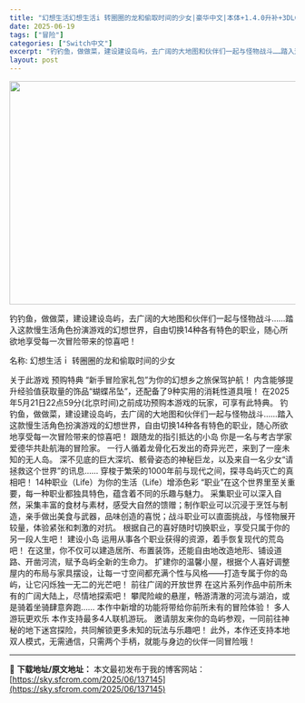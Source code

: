 ```yaml
---
title: "幻想生活幻想生活i 转圈圈的龙和偷取时间的少女|豪华中文|本体+1.4.0升补+3DLC|NSZ|原版|"
date: 2025-06-19
tags: ["冒险"]
categories: ["Switch中文"]
excerpt: "钓钓鱼，做做菜，建设建设岛屿，去广阔的大地图和伙伴们一起与怪物战斗……踏入这款慢生活角色扮演游戏的幻想世界，自由切换14种各有特色的职业，随心所欲地享受每一次冒险带来的惊喜吧！ 名称: 幻想生活ｉ 转圈圈的龙和偷取时间的少女 关于此游戏 预购特典 “新手冒险家礼包”为你的幻想乡之旅保驾护航！ 内含能&hellip;"
layout: post
---
```


<img class="aligncenter size-full wp-image-132692" src="https://sky.sfcrom.com/wp-content/uploads/2025/05/2025051910193376.webp" alt="" width="700" height="393" />

钓钓鱼，做做菜，建设建设岛屿，去广阔的大地图和伙伴们一起与怪物战斗……踏入这款慢生活角色扮演游戏的幻想世界，自由切换14种各有特色的职业，随心所欲地享受每一次冒险带来的惊喜吧！

名称: 幻想生活ｉ 转圈圈的龙和偷取时间的少女

关于此游戏
预购特典
“新手冒险家礼包”为你的幻想乡之旅保驾护航！
内含能够提升经验值获取量的饰品“蝴蝶吊坠”，还配备了9种实用的消耗性道具哦！
在2025年5月21日22点59分(北京时间)之前成功预购本游戏的玩家，可享有此特典。
钓钓鱼，做做菜，建设建设岛屿，去广阔的大地图和伙伴们一起与怪物战斗……踏入这款慢生活角色扮演游戏的幻想世界，自由切换14种各有特色的职业，随心所欲地享受每一次冒险带来的惊喜吧！
跟随龙的指引抵达的小岛
你是一名与考古学家爱德华共赴航海的冒险家。
一行人循着龙骨化石发出的奇异光芒，来到了一座未知的无人岛。
深不见底的巨大深坑、骸骨姿态的神秘巨龙，以及来自一名少女“请拯救这个世界”的讯息……
穿梭于繁荣的1000年前与现代之间，探寻岛屿灭亡的真相吧！
14种职业（Life）为你的生活（Life）增添色彩
“职业”在这个世界里至关重要，每一种职业都独具特色，蕴含着不同的乐趣与魅力。
采集职业可以深入自然，采集丰富的食材与素材，感受大自然的馈赠；制作职业可以沉浸于烹饪与制造，亲手做出美食与武器，品味创造的喜悦；战斗职业可以直面挑战，与怪物展开较量，体验紧张和刺激的对抗。
根据自己的喜好随时切换职业，享受只属于你的另一段人生吧！
建设小岛
运用从事各个职业获得的资源，着手恢复现代的荒岛吧！
在这里，你不仅可以建造居所、布置装饰，还能自由地改造地形、铺设道路、开凿河流，赋予岛屿全新的生命力。
扩建你的温馨小屋，根据个人喜好调整屋内的布局与家具摆设，让每一寸空间都充满个性与风格——打造专属于你的岛屿，让它闪烁独一无二的光芒吧！
前往广阔的开放世界
在这片系列作品中前所未有的广阔大陆上，尽情地探索吧！
攀爬险峻的悬崖，畅游清澈的河流与湖泊，或是骑着坐骑肆意奔跑……
本作中新增的功能将带给你前所未有的冒险体验！
多人游玩更欢乐
本作支持最多4人联机游玩。
邀请朋友来你的岛屿参观，一同前往神秘的地下迷宫探险，共同解锁更多未知的玩法与乐趣吧！
此外，本作还支持本地双人模式，无需通信，只需两个手柄，就能与身边的伙伴一同冒险哦！

---
📖 **下载地址/原文地址：** 本文最初发布于我的博客网站：[https://sky.sfcrom.com/2025/06/137145](https://sky.sfcrom.com/2025/06/137145)
